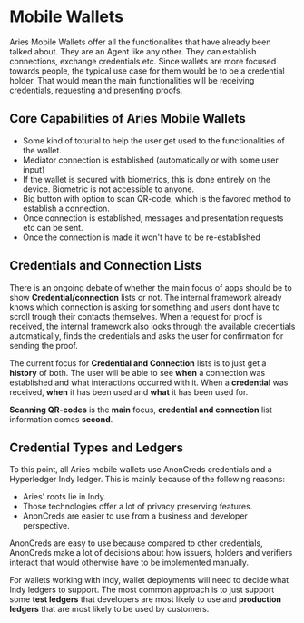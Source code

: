 # Mobile Wallets
Aries Mobile Wallets offer all the functionalites that have already been talked about. They are an Agent like any other.
They can establish connections, exchange credentials etc. Since wallets are more focused towards 
people, the typical use case for them would be to be a credential holder. That would mean the main functionalities
will be receiving credentials, requesting and presenting proofs.

## Core Capabilities of Aries Mobile Wallets   
- Some kind of toturial to help the user get used to the functionalities of the wallet.
- Mediator connection is established (automatically or with some user input)
- If the wallet is secured with biometrics, this is done entirely on the device. Biometric is not accessible to anyone.
- Big button with option to scan QR-code, which is the favored method to establish a connection.
- Once connection is established, messages and presentation requests etc can be sent.
- Once the connection is made it won't have to be re-established

## Credentials and Connection Lists
There is an ongoing debate of whether the main focus of apps should be to show **Credential/connection** 
lists or not. The internal framework already knows which connection is asking for something and users
dont have to scroll trough their contacts themselves. When a request for proof is received, the internal
framework also looks through the available credentials automatically, finds the credentials and asks
the user for confirmation for sending the proof.

The current focus for **Credential and Connection** lists is to just get a **history** of both. The user will
be able to see **when** a connection was established and what interactions occurred with it. When a **credential** was
received, **when** it has been used and **what** it has been used for.

**Scanning QR-codes** is the **main** focus, **credential and connection** list information comes **second**.

## Credential Types and Ledgers
To this point, all Aries mobile wallets use AnonCreds credentials and a Hyperledger Indy ledger. This is mainly because of the
following reasons:
- Aries' roots lie in Indy.
- Those technologies offer a lot of privacy preserving features.
- AnonCreds are easier to use from a business and developer perspective.

AnonCreds are easy to use because compared to other credentials, AnonCreds make a lot of decisions
about how issuers, holders and verifiers interact that would otherwise have to be implemented manually.

For wallets working with Indy, wallet deployments will need to decide what Indy ledgers to support. The most 
common approach is to just support some **test ledgers** that developers are most likely to use and **production ledgers**
that are most likely to be used by customers.